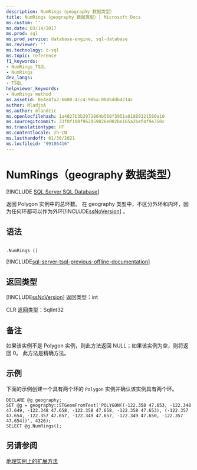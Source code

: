 ```yaml
---
description: NumRings（geography 数据类型）
title: NumRings（geography 数据类型）| Microsoft Docs
ms.custom: ''
ms.date: 03/14/2017
ms.prod: sql
ms.prod_service: database-engine, sql-database
ms.reviewer: ''
ms.technology: t-sql
ms.topic: reference
f1_keywords:
- NumRings_TSQL
- NumRings
dev_langs:
- TSQL
helpviewer_keywords:
- NumRings method
ms.assetid: 0e4e4fa2-b608-4cc4-98ba-0845ddb4214c
author: MladjoA
ms.author: mlandzic
ms.openlocfilehash: 1a4827b3b3972864b560f3951a81889321580a10
ms.sourcegitcommit: 33f0f190f962059826e002be165a2bef4f9e350c
ms.translationtype: HT
ms.contentlocale: zh-CN
ms.lasthandoff: 01/30/2021
ms.locfileid: "99186416"
---
```

# <a name="numrings-geography-data-type"></a>NumRings（geography 数据类型）
[!INCLUDE [SQL Server SQL Database](../../includes/applies-to-version/sql-asdb.md)]

  返回 Polygon 实例中的总环数。 在  geography 类型中，不区分外环和内环，因为任何环都可以作为外环[!INCLUDE[ssNoVersion](../../includes/ssnoversion-md.md)] 。  
  
## <a name="syntax"></a>语法  
  
```  
  
.NumRings ()  
```  

[!INCLUDE[sql-server-tsql-previous-offline-documentation](../../includes/sql-server-tsql-previous-offline-documentation.md)]

## <a name="return-type"></a>返回类型  
 [!INCLUDE[ssNoVersion](../../includes/ssnoversion-md.md)] 返回类型：int  
  
 CLR 返回类型：SqlInt32  
  
## <a name="remarks"></a>备注  
 如果该实例不是 Polygon 实例，则此方法返回 NULL；如果该实例为空，则将返回 0。 此方法是精确方法。  
  
## <a name="examples"></a>示例  
 下面的示例创建一个具有两个环的 `Polygon` 实例并确认该实例具有两个环。  
  
```  
DECLARE @g geography;  
SET @g = geography::STGeomFromText('POLYGON((-122.358 47.653, -122.348 47.649, -122.348 47.658, -122.358 47.658, -122.358 47.653), (-122.357 47.654, -122.357 47.657, -122.349 47.657, -122.349 47.650, -122.357 47.654))', 4326);  
SELECT @g.NumRings();  
```  
  
## <a name="see-also"></a>另请参阅  
 [地理实例上的扩展方法](../../t-sql/spatial-geography/extended-methods-on-geography-instances.md)  
  
  
